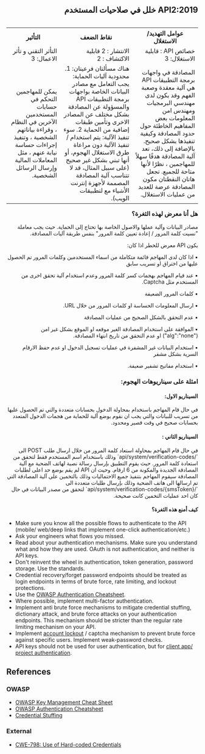 <h2 dir='rtl' align='right'> API2:2019 خلل في صلاحيات المستخدم </h2>

<table dir='rtl' align="right">
  <tr>
    <th>عوامل التهديد/ الاستغلال  </th>
    <th> نقاط الضعف </th>
    <th> التأثير </th>
    <tr>
    <td> خصائص API : قابلية الاستغلال: 3 </td>
    <td> الانتشار : 2 قابلية الاكتشاف : 2  </td>
    <td> التأثر التقني و تأثر الاعمال: 3 </td>
  </tr> 
     <td> المصادقة في واجهات برمجة التطبيقات API هي آلية معقدة وصعبة الفهم وقد يكون لدى مهندسي البرمجيات ومهندس امن المعلومات بعض المفاهيم الخاطئة حول حدود المصادقة وكيفية تنفيذها بشكل صحيح. بالإضافة إلى ذلك، تعد آلية المصادقة هدفًا سهلاً للمهاجمين ، نظرًا لأنها متاحة للجميع. تجعل هاتان النقطتان مكون المصادقة عرضة للعديد من عمليات الاستغلال. </td>
    <td> هناك مسألتان فرعيتان: 1. محدودية آليات الحماية: يجب التعامل مع مصادر البيانات الخاصة بواجهات برمجة التطبيقات API والمسؤولة عن المصادقة بشكل مختلف عن المصادر الاخرى وتأمين طبقات إضافية من الحماية 2. سوء تنفيذ الآلية: يتم استخدام / تنفيذ الآلية دون مراعاة طرق الاستغلال الهجوم، أو أنها تبني بشكل غير صحيح (على سبيل المثال، قد لا تتناسب آلية المصادقة المصممة لأجهزة إنترنت الأشياء مع لتطبيقات الويب). </td>
    <td> يمكن للمهاجمين التحكم في حسابات المستخدمين الآخرين في النظام ، وقراءة بياناتهم الشخصية ، وتنفيذ إجراءات حساسة نيابة عنهم ، مثل المعاملات المالية وإرسال الرسائل الشخصية. </td>    
  </tr>
  </table>      

<h3 dir='rtl' align='right'>هل أنا معرض لهذه الثغرة؟</h3>
<p dir='rtl' align='right'>مصادر البيانات وآلية عملها والاصول الخاصة بها تحتاج إلى الحماية. حيث يجب معاملة "نسيت كلمة المرور / إعادة تعيين كلمة المرور" بنفس طريقة آليات المصادقة.
    
<p dir='rtl' align='right'> يكون API معرض للخطر اذا كان: 
<p dir='rtl' align='right'> ▪️ اذا كان لدى المهاجم قائمة متكاملة من اسماء المستخدمين وكلمات المرور تم الحصول عليها من اختراق او تسريب سابق
<p dir='rtl' align='right'> ▪️ عند قيام المهاجم بهجمات كسر كلمة المرور وعدم استخدام آلية تحقق اخرى من المستخدم مثل Captcha.
<p dir='rtl' align='right'> ▪️ كلمات المرور الضعيفة
<p dir='rtl' align='right'> ▪️ ارسال المعلومات الحساسة او كلمات المرور من خلال URL.
<p dir='rtl' align='right'> ▪️ عدم التحقق بالشكل الصحيح من عمليات المصادقة
<p dir='rtl' align='right'> ▪️ الموافقة على استخدام المصادقة الغير موقعه او الموقع بشكل غير امن ("alg":"none") او عدم التحقق من تاريخ انتهاء المصادقة.
<p dir='rtl' align='right'> ▪️ استخدام البيانات غير المشفرة في عمليات تسجيل الدخول او عدم حفظ الارقام السرية بشكل مشفر
<p dir='rtl' align='right'> ▪️ استخدام مفاتيح تشفير ضعيفة.


<h3 dir='rtl' align='right'> امثلة على سيناريوهات الهجوم: </h3>

<h4 dir='rtl' align='right'>السيناريو الاول: </h4>

<p dir='rtl' align='right'> في حال قام المهاجم باستخدام بمحاولة الدخول بحسابات متعددة والتي تم الحصول عليها من تسريب للبيانات والتي يجب ان نقوم بوضع آلية للحماية من هجمات الدخول المتعدد بحسابات صحيح في وقت قصير ومحدود.

<h4 dir='rtl' align='right'>السيناريو الثاني : </h4>

<p dir='rtl' align='right'>في حال قام المهاجم بمحاولة استعاد كلمة المرور من خلال ارسال طلب POST الى `/api/system/verification-codes` وذلك باستخدام اسم المستخدم فقط لتحقق من استعادة كلمة المرور. حيث يقوم التطبيق بإرسال رسالة نصية لهاتف الضحية مع آلية المصادقة الجديدة والمكونة من 6 ارقام. وحيث ان API لم يقم بوضع حد اعلى لطلبات المصادقة سيقوم المهاجم بتنفيذ جميع الاحتماليات وذلك بالتخمين على آلية المصادقة التي تم ارسالها الى هاتف الضحية وذلك بإرسال طلبات متعددة الى `/api/system/verification-codes/{smsToken}` لتحقق من مصدر البيانات في حال كان احد عمليات التخمين كانت صحيحة.
    

<h4 dir='rtl' align='right'>كيف أمنع هذه الثغرة؟ </h4>

* Make sure you know all the possible flows to authenticate to the API (mobile/
  web/deep links that implement one-click authentication/etc.)
* Ask your engineers what flows you missed.
* Read about your authentication mechanisms. Make sure you understand what and
  how they are used. OAuth is not authentication, and neither is API keys.
* Don't reinvent the wheel in authentication, token generation, password
  storage. Use the standards.
* Credential recovery/forget password endpoints should be treated as login
  endpoints in terms of brute force, rate limiting, and lockout protections.
* Use the [OWASP Authentication Cheatsheet][3].
* Where possible, implement multi-factor authentication.
* Implement anti brute force mechanisms to mitigate credential stuffing,
  dictionary attack, and brute force attacks on your authentication endpoints.
  This mechanism should be stricter than the regular rate limiting mechanism on
  your API.
* Implement [account lockout][4] / captcha mechanism to prevent brute force
  against specific users. Implement weak-password checks.
* API keys should not be used for user authentication, but for [client app/
  project authentication][5].

## References

### OWASP

* [OWASP Key Management Cheat Sheet][6]
* [OWASP Authentication Cheatsheet][3]
* [Credential Stuffing][1]

### External

* [CWE-798: Use of Hard-coded Credentials][7]

[1]: https://www.owasp.org/index.php/Credential_stuffing
[2]: https://github.com/danielmiessler/SecLists
[3]: https://cheatsheetseries.owasp.org/cheatsheets/Authentication_Cheat_Sheet.html
[4]: https://www.owasp.org/index.php/Testing_for_Weak_lock_out_mechanism_(OTG-AUTHN-003)
[5]: https://cloud.google.com/endpoints/docs/openapi/when-why-api-key
[6]: https://www.owasp.org/index.php/Key_Management_Cheat_Sheet
[7]: https://cwe.mitre.org/data/definitions/798.html
